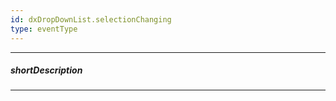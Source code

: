 ```yaml
---
id: dxDropDownList.selectionChanging
type: eventType
---
```

---
##### shortDescription
<!-- Description goes here -->

---
<!-- Description goes here -->